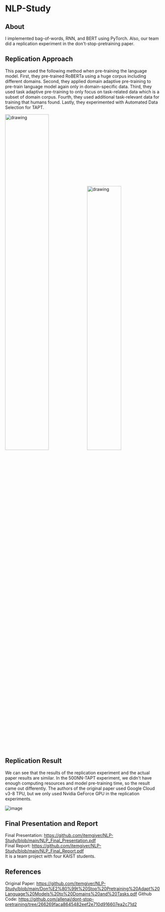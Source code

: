 # NLP-Study

## About

I implemented bag-of-words, RNN, and BERT using PyTorch. Also, our team did a replication experiment in the don't-stop-pretraining paper.

## Replication Approach

This paper used the following method when pre-training the language model. First, they pre-trained RoBERTa using a huge corpus including different domains. Second, they applied domain adaptive pre-training to pre-train language model again only in domain-specific data. Third, they used task adaptive pre-training to only focus on task-related data which is a subset of domain corpus. Fourth, they used additional task-relevant data for training that humans found. Lastly, they experimented with Automated Data Selection for TAPT.

<img src="https://user-images.githubusercontent.com/87184009/147098351-938d0668-fdcd-456e-93e3-72323c7f2f8b.png" alt="drawing" width="53%"/><img src="https://user-images.githubusercontent.com/87184009/147098446-26b2b38a-8571-40b9-bd71-620627c188ce.png" alt="drawing" width="47%"/>

## Replication Result

We can see that the results of the replication experiment and the actual paper results are similar. In the 500NN-TAPT experiment, we didn't have enough computing resources and model pre-training time, so the result came out differently. The authors of the original paper used Google Cloud v3-8 TPU, but we only used Nvidia GeForce GPU in the replication experiments.

![image](https://user-images.githubusercontent.com/87184009/147098990-7b4c3f55-36c5-435f-9b0e-8be7e405f187.png)

## Final Presentation and Report

Final Presentation: https://github.com/itemgiver/NLP-Study/blob/main/NLP_Final_Presentation.pdf \
Final Report: https://github.com/itemgiver/NLP-Study/blob/main/NLP_Final_Report.pdf \
It is a team project with four KAIST students.

## References

Original Paper: https://github.com/itemgiver/NLP-Study/blob/main/Don%E2%80%99t%20Stop%20Pretraining%20Adapt%20Language%20Models%20to%20Domains%20and%20Tasks.pdf
Github Code: https://github.com/allenai/dont-stop-pretraining/tree/266269faca8645482eef2e710d916607ea2c71d2
